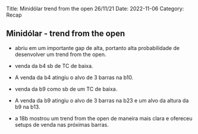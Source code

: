 Title: Minidólar trend from the open 26/11/21
Date: 2022-11-06
Category: Recap

## Minidólar - trend from the open

* abriu em um importante gap de alta, portanto alta probabilidade de desenvolver um trend from the open.

* venda da b4 sb de TC de baixa.

* A venda da b4 atingiu o alvo de 3 barras na b10.

* venda da b9 como sb de um TC de baixa.

* A venda da b9  atingiu o alvo de 3 barras na b23 e um alvo da altura da b9 na b13.

* a 18b mostrou um trend from the open de maneira mais clara e ofereceu setups de venda nas próximas barras.
